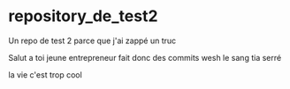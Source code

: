 # repository_de_test2
Un repo de test 2 parce que j'ai zappé un truc

Salut a toi jeune entrepreneur fait donc des commits wesh le sang tia serré

la vie c'est trop cool